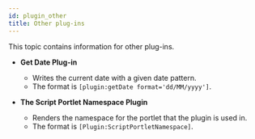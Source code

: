 ```yaml
---
id: plugin_other
title: Other plug-ins
---
```





This topic contains information for other plug-ins.

-   **Get Date Plug-in**

    -   Writes the current date with a given date pattern.
    -   The format is `[plugin:getDate format='dd/MM/yyyy']`.
    
-   **The Script Portlet Namespace Plugin**

    -   Renders the namespace for the portlet that the plugin is used in.
    -   The format is `[Plugin:ScriptPortletNamespace]`.

